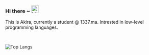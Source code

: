 ### Hi there ~ <img src="https://user-images.githubusercontent.com/1303154/88677602-1635ba80-d120-11ea-84d8-d263ba5fc3c0.gif" width="24px" alt="hi">

This is Akira, currently a student @ 1337.ma.
Intrested in low-level programming languages. 

<br />

![Top Langs](https://github-readme-stats.vercel.app/api/top-langs/?username=MouadDv&layout=compact&hide=css,html)
